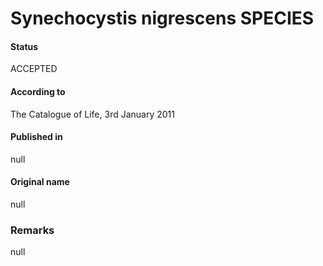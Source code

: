 # Synechocystis nigrescens SPECIES

#### Status
ACCEPTED

#### According to
The Catalogue of Life, 3rd January 2011

#### Published in
null

#### Original name
null

### Remarks
null